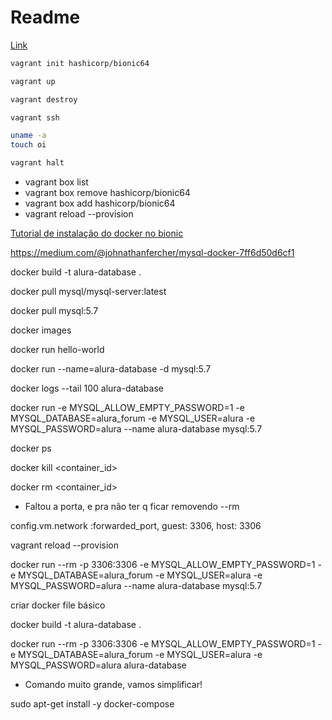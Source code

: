 # Readme

[Link](https://learn.hashicorp.com/tutorials/vagrant/getting-started-index)

```sh
vagrant init hashicorp/bionic64
```

```sh
vagrant up
```

```sh
vagrant destroy
```

```sh
vagrant ssh
```

```sh
uname -a
touch oi
```

```sh
vagrant halt
```

- vagrant box list
- vagrant box remove hashicorp/bionic64
- vagrant box add hashicorp/bionic64
- vagrant reload --provision

[Tutorial de instalação do docker no bionic](https://docs.docker.com/engine/install/ubuntu/)

https://medium.com/@johnathanfercher/mysql-docker-7ff6d50d6cf1

docker build -t alura-database .

docker pull mysql/mysql-server:latest

docker pull mysql:5.7

docker images

docker run hello-world

docker run --name=alura-database -d mysql:5.7

docker logs --tail 100 alura-database

docker run -e MYSQL_ALLOW_EMPTY_PASSWORD=1 -e MYSQL_DATABASE=alura_forum -e MYSQL_USER=alura -e MYSQL_PASSWORD=alura --name alura-database mysql:5.7

docker ps

docker kill <container_id>

docker rm <container_id>

- Faltou a porta, e pra não ter q ficar removendo --rm

config.vm.network :forwarded_port, guest: 3306, host: 3306

vagrant reload --provision

docker run --rm -p 3306:3306 -e MYSQL_ALLOW_EMPTY_PASSWORD=1 -e MYSQL_DATABASE=alura_forum -e MYSQL_USER=alura -e MYSQL_PASSWORD=alura --name alura-database mysql:5.7

criar docker file básico

docker build -t alura-database .

docker run --rm -p 3306:3306 -e MYSQL_ALLOW_EMPTY_PASSWORD=1 -e MYSQL_DATABASE=alura_forum -e MYSQL_USER=alura -e MYSQL_PASSWORD=alura alura-database

- Comando muito grande, vamos simplificar!

sudo apt-get install -y docker-compose